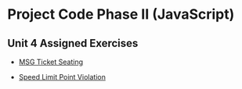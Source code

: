 # Project Code Phase II (JavaScript)

## Unit 4 Assigned Exercises

- [MSG Ticket Seating](exercises/1)

- [Speed Limit Point Violation](exercises/2)

